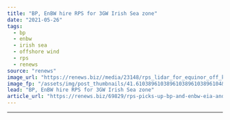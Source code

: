 ```yaml
---
title: "BP, EnBW hire RPS for 3GW Irish Sea zone"
date: "2021-05-26"
tags: 
  - bp
  - enbw
  - irish sea
  - offshore wind
  - rps
  - renews
source: "renews"
image_url: "https://renews.biz//media/23148/rps_lidar_for_equinor_off_korea_credit_rps.jpeg?mode=crop&width=770&heightratio=0.6103896103896103896103896104&slimmage=true"
image_fp: "/assets/img/post_thumbnails/41.6103896103896103896103896104&slimmage=true"
lead: "BP, EnBW hire RPS for 3GW Irish Sea zone"
article_url: "https://renews.biz/69829/rps-picks-up-bp-and-enbw-eia-and-hra-contract/"
---
```


---
